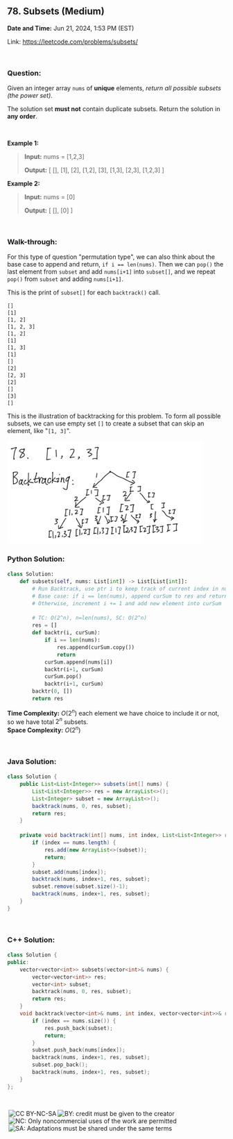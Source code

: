 ## 78. Subsets (Medium)
**Date and Time:** Jun 21, 2024, 1:53 PM (EST)

Link: https://leetcode.com/problems/subsets/

<br>

### Question:
Given an integer array `nums` of **unique** elements, _return all possible 
subsets (the power set)_.

The solution set __must not__ contain duplicate subsets. Return the solution in __any order__.

<br>

**Example 1:**
> **Input:** nums = [1,2,3]
> 
> **Output:** [ [], [1], [2], [1,2], [3], [1,3], [2,3], [1,2,3] ]

**Example 2:**
> **Input:** nums = [0]
> 
> **Output:** [ [], [0] ]

<br>

### Walk-through: 
For this type of question "permutation type", we can also think about the base case to append and return, `if i == len(nums)`. Then we can `pop()` the last element from `subset` and add `nums[i+1]` into `subset[]`, and we repeat `pop()` from `subset` and adding `nums[i+1]`.

This is the print of `subset[]` for each `backtrack()` call.
```
[]
[1]
[1, 2]
[1, 2, 3]
[1, 2]
[1]
[1, 3]
[1]
[]
[2]
[2, 3]
[2]
[]
[3]
[]
```

This is the illustration of backtracking for this problem. To form all possible subsets, we can use empty set `[]` to create a subset that can skip an element, like "`[1, 3]`". 

<img src="../images/78.png" width=450>

<br>

### Python Solution:
```python
class Solution:
    def subsets(self, nums: List[int]) -> List[List[int]]:
        # Run Backtrack, use ptr i to keep track of current index in nums
        # Base case: if i == len(nums), append curSum to res and return
        # Otherwise, increment i += 1 and add new element into curSum

        # TC: O(2^n), n=len(nums), SC: O(2^n)
        res = []
        def backtr(i, curSum):
            if i == len(nums):
                res.append(curSum.copy())
                return
            curSum.append(nums[i])
            backtr(i+1, curSum)
            curSum.pop()
            backtr(i+1, curSum)
        backtr(0, [])
        return res
```
**Time Complexity:** $O(2^n)$ each element we have choice to include it or not, so we have total $2^n$ subsets. <br>
**Space Complexity:** $O(2^n)$

<br>

### Java Solution:
```java
class Solution {
    public List<List<Integer>> subsets(int[] nums) {
        List<List<Integer>> res = new ArrayList<>();
        List<Integer> subset = new ArrayList<>();
        backtrack(nums, 0, res, subset);
        return res;
    }

    private void backtrack(int[] nums, int index, List<List<Integer>> res, List<Integer> subset) {
        if (index == nums.length) {
            res.add(new ArrayList<>(subset));
            return;
        }
        subset.add(nums[index]);
        backtrack(nums, index+1, res, subset);
        subset.remove(subset.size()-1);
        backtrack(nums, index+1, res, subset);
    }
}
```

<br>

### C++ Solution:
```cpp
class Solution {
public:
    vector<vector<int>> subsets(vector<int>& nums) {
        vector<vector<int>> res;
        vector<int> subset;
        backtrack(nums, 0, res, subset);
        return res;
    }
    void backtrack(vector<int>& nums, int index, vector<vector<int>>& res, vector<int>& subset) {
        if (index == nums.size()) {
            res.push_back(subset);
            return;
        }
        subset.push_back(nums[index]);
        backtrack(nums, index+1, res, subset);
        subset.pop_back();
        backtrack(nums, index+1, res, subset);
    }
};
```

<br>

<img style="height:22px!important;margin-left:3px;vertical-align:text-bottom;" src="https://mirrors.creativecommons.org/presskit/icons/cc.svg?ref=chooser-v1" alt="CC BY-NC-SA" title="CC BY-NC-SA"><img style="height:22px!important;margin-left:3px;vertical-align:text-bottom;" src="https://mirrors.creativecommons.org/presskit/icons/by.svg?ref=chooser-v1" alt="BY: credit must be given to the creator" title="BY: credit must be given to the creator"><img style="height:22px!important;margin-left:3px;vertical-align:text-bottom;" src="https://mirrors.creativecommons.org/presskit/icons/nc.svg?ref=chooser-v1" alt="NC: Only noncommercial uses of the work are permitted" title="NC: Only noncommercial uses of the work are permitted"><img style="height:22px!important;margin-left:3px;vertical-align:text-bottom;" src="https://mirrors.creativecommons.org/presskit/icons/sa.svg?ref=chooser-v1" alt="SA: Adaptations must be shared under the same terms" title="SA: Adaptations must be shared under the same terms">